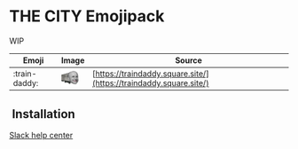 # THE CITY Emojipack

WIP

| Emoji | Image | Source |
| ----- | ----- | ------ |
| :train-daddy: | <img src="https://github.com/thecityny/the-city-emojipack/blob/master/img/train-daddy.png" width="32" title=":train-daddy:" /> | [https://traindaddy.square.site/](https://traindaddy.square.site/) |


##  Installation

[Slack help center](https://slack.com/help/articles/206870177-Add-custom-emoji)
